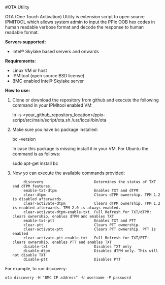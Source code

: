 #OTA Utility

OTA (One Touch Activation) Utility is  extension script to open source IPMITOOL which allows system admin to input the PPIx OOB hex codes in human readable verbose format and decode the response to human readable format.

**Servers supported:**


- Intel&reg; Skylake based servers and onwards


**Requirements:**
  


- Linux VM or host
- IPMItool (open source BSD license)
- BMC enabled Intel&reg; Skylake server




**How to use:**




1. Clone or download the repository from github and execute the following command in your IPMItool enabled VM:


	ln -s <your_github_repository_location>/ppix-script/src/main/script/ota.sh /usr/local/bin/ota

2. Make sure you have bc package installed:
	
	bc -version

	In case this package is missing install it in your VM. For Ubuntu the command is as follows:

	sudo apt-get install bc
	


1. Now yo can execute the available commands provided:

			
			discovery						Determines the status of TXT and dTPM features.
			enable-txt-dtpm 				Enables TXT and dTPM
            clear-dtpm                      Clears dTPM ownership. TPM 1.2 is disabled afterwards.
            clear-activate-dtpm             Clears dTPM ownership. TPM 1.2 is enabled afterwards. TPM 2.0 is always enabled.
            clear-activate-dtpm-enable-txt  Full Refresh for TXT/dTPM: clears ownership, enables dTPM and enables TXT
            enable-txt-ptt                  Enables TXT and PTT
            clear-ptt                       Clears PTT ownership.
            clear-activate-ptt              Clears PTT ownership. PTT is enabled
            clear-activate-ptt-enable-txt   Full Refresh for TXT/PTT: clears ownership, enables PTT and enables TXT
            disable-txt                     Disables TXT only
            disable-dtpm                    Disables dTPM only. This will not disable TXT
            disable-ptt                     Disables PTT

For example, to run discovery:

	ota discovery -H "BMC IP address" -U username -P password
